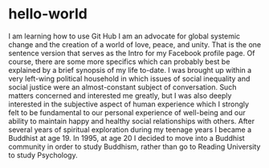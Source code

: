 # hello-world
I am learning how to use Git Hub
I am an advocate for global systemic change and the creation of a world of love, peace, and unity. That is the one sentence version that serves as the Intro for my Facebook profile page. Of course, there are some more specifics which can probably best be explained by a brief synopsis of my life to-date. I was brought up within a very left-wing political household in which issues of social inequality and social justice were an almost-constant subject of conversation. Such matters concerned and interested me greatly, but I was also deeply interested in the subjective aspect of human experience which I strongly felt to be fundamental to our personal experience of well-being and our ability to maintain happy and healthy social relationships with others. After several years of spiritual exploration during my teenage years I became a Buddhist at age 19. In 1995, at age 20 I decided to move into a Buddhist community in order to study Buddhism, rather than go to Reading University to study Psychology. 

